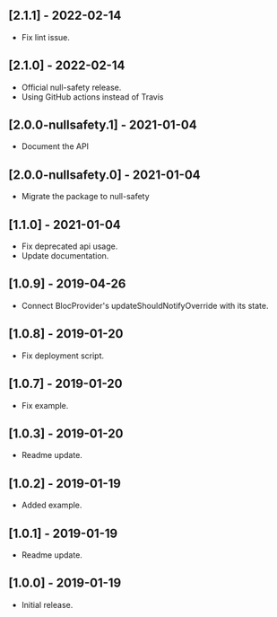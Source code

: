 ## [2.1.1] - 2022-02-14

- Fix lint issue.

## [2.1.0] - 2022-02-14

- Official null-safety release.
- Using GitHub actions instead of Travis

## [2.0.0-nullsafety.1] - 2021-01-04

- Document the API

## [2.0.0-nullsafety.0] - 2021-01-04

- Migrate the package to null-safety

## [1.1.0] - 2021-01-04

- Fix deprecated api usage.
- Update documentation.

## [1.0.9] - 2019-04-26

- Connect BlocProvider's updateShouldNotifyOverride with its state.

## [1.0.8] - 2019-01-20

- Fix deployment script.

## [1.0.7] - 2019-01-20

- Fix example.

## [1.0.3] - 2019-01-20

- Readme update.

## [1.0.2] - 2019-01-19

- Added example.

## [1.0.1] - 2019-01-19

- Readme update.

## [1.0.0] - 2019-01-19

- Initial release.
